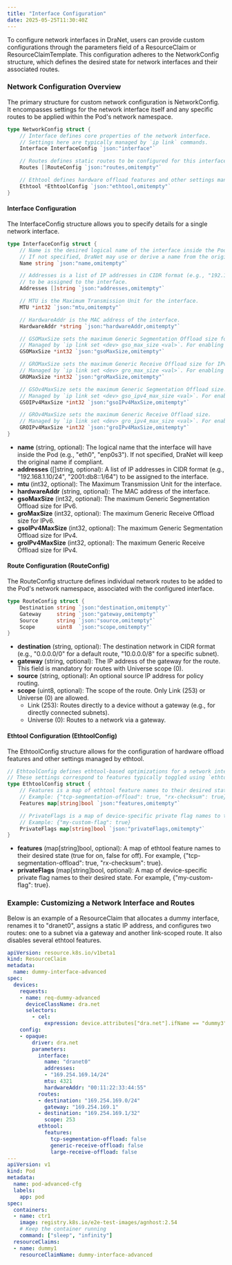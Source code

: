 ```yaml
---
title: "Interface Configuration"
date: 2025-05-25T11:30:40Z
---
```


To configure network interfaces in DraNet, users can provide custom configurations through the parameters field of a ResourceClaim or ResourceClaimTemplate. This configuration adheres to the NetworkConfig structure, which defines the desired state for network interfaces and their associated routes.

### Network Configuration Overview

The primary structure for custom network configuration is NetworkConfig. It encompasses settings for the network interface itself and any specific routes to be applied within the Pod's network namespace.

```go
type NetworkConfig struct {
	// Interface defines core properties of the network interface.
	// Settings here are typically managed by `ip link` commands.
	Interface InterfaceConfig `json:"interface"`

	// Routes defines static routes to be configured for this interface.
	Routes []RouteConfig `json:"routes,omitempty"`

	// Ethtool defines hardware offload features and other settings managed by `ethtool`.
	Ethtool *EthtoolConfig `json:"ethtool,omitempty"`
}
```

#### Interface Configuration

The InterfaceConfig structure allows you to specify details for a single network interface.

```go
type InterfaceConfig struct {
	// Name is the desired logical name of the interface inside the Pod (e.g., "net0", "eth_app").
	// If not specified, DraNet may use or derive a name from the original interface.
	Name string `json:"name,omitempty"`

	// Addresses is a list of IP addresses in CIDR format (e.g., "192.168.1.10/24")
	// to be assigned to the interface.
	Addresses []string `json:"addresses,omitempty"`

	// MTU is the Maximum Transmission Unit for the interface.
	MTU *int32 `json:"mtu,omitempty"`

	// HardwareAddr is the MAC address of the interface.
	HardwareAddr *string `json:"hardwareAddr,omitempty"`

	// GSOMaxSize sets the maximum Generic Segmentation Offload size for IPv6.
	// Managed by `ip link set <dev> gso_max_size <val>`. For enabling Big TCP.
	GSOMaxSize *int32 `json:"gsoMaxSize,omitempty"`

	// GROMaxSize sets the maximum Generic Receive Offload size for IPv6.
	// Managed by `ip link set <dev> gro_max_size <val>`. For enabling Big TCP.
	GROMaxSize *int32 `json:"groMaxSize,omitempty"`

	// GSOv4MaxSize sets the maximum Generic Segmentation Offload size.
	// Managed by `ip link set <dev> gso_ipv4_max_size <val>`. For enabling Big TCP.
	GSOIPv4MaxSize *int32 `json:"gsoIPv4MaxSize,omitempty"`

	// GROv4MaxSize sets the maximum Generic Receive Offload size.
	// Managed by `ip link set <dev> gro_ipv4_max_size <val>`. For enabling Big TCP.
	GROIPv4MaxSize *int32 `json:"groIPv4MaxSize,omitempty"`
}
```

* **name** (string, optional): The logical name that the interface will have inside the Pod (e.g., "eth0", "enp0s3"). If not specified, DraNet will keep the original name if compliant.
* **addresses** ([]string, optional): A list of IP addresses in CIDR format (e.g., "192.168.1.10/24", "2001:db8::1/64") to be assigned to the interface.
* **mtu** (int32, optional): The Maximum Transmission Unit for the interface.
* **hardwareAddr** (string, optional): The MAC address of the interface.
* **gsoMaxSize** (int32, optional): The maximum Generic Segmentation Offload size for IPv6.
* **groMaxSize** (int32, optional): The maximum Generic Receive Offload size for IPv6.
* **gsoIPv4MaxSize** (int32, optional): The maximum Generic Segmentation Offload size for IPv4.
* **groIPv4MaxSize** (int32, optional): The maximum Generic Receive Offload size for IPv4.

#### Route Configuration (RouteConfig)

The RouteConfig structure defines individual network routes to be added to the Pod's network namespace, associated with the configured interface.

```go
type RouteConfig struct {
	Destination string `json:"destination,omitempty"`
	Gateway     string `json:"gateway,omitempty"`
	Source      string `json:"source,omitempty"`
	Scope       uint8  `json:"scope,omitempty"`
}
```

* **destination** (string, optional): The destination network in CIDR format (e.g., "0.0.0.0/0" for a default route, "10.0.0.0/8" for a specific subnet).  
* **gateway** (string, optional): The IP address of the gateway for the route. This field is mandatory for routes with Universe scope (0).  
* **source** (string, optional): An optional source IP address for policy routing.  
* **scope** (uint8, optional): The scope of the route. Only Link (253) or Universe (0) are allowed.  
  * Link (253): Routes directly to a device without a gateway (e.g., for directly connected subnets).  
  * Universe (0): Routes to a network via a gateway.
 
#### Ethtool Configuration (EthtoolConfig)

The EthtoolConfig structure allows for the configuration of hardware offload features and other settings managed by ethtool.

```go
// EthtoolConfig defines ethtool-based optimizations for a network interface.
// These settings correspond to features typically toggled using `ethtool -K <dev> <feature> on|off`.
type EthtoolConfig struct {
	// Features is a map of ethtool feature names to their desired state (true for on, false for off).
	// Example: {"tcp-segmentation-offload": true, "rx-checksum": true}
	Features map[string]bool `json:"features,omitempty"`

	// PrivateFlags is a map of device-specific private flag names to their desired state.
	// Example: {"my-custom-flag": true}
	PrivateFlags map[string]bool `json:"privateFlags,omitempty"`
}
```

* **features** (map[string]bool, optional): A map of ethtool feature names to their desired state (true for on, false for off). For example, {"tcp-segmentation-offload": true, "rx-checksum": true}.
* **privateFlags** (map[string]bool, optional): A map of device-specific private flag names to their desired state. For example, {"my-custom-flag": true}.

### Example: Customizing a Network Interface and Routes

Below is an example of a ResourceClaim that allocates a dummy interface, renames it to "dranet0", assigns a static IP address, and configures two routes: one to a subnet via a gateway and another link-scoped route. It also disables several ethtool features.

```yaml
apiVersion: resource.k8s.io/v1beta1
kind: ResourceClaim
metadata:
  name: dummy-interface-advanced
spec:
  devices:
    requests:
    - name: req-dummy-advanced
      deviceClassName: dra.net
      selectors:
        - cel:
            expression: device.attributes["dra.net"].ifName == "dummy3"
    config:
    - opaque:
        driver: dra.net
        parameters:
          interface:
            name: "dranet0"
            addresses:
            - "169.254.169.14/24"
            mtu: 4321
            hardwareAddr: "00:11:22:33:44:55"
          routes:
          - destination: "169.254.169.0/24"
            gateway: "169.254.169.1"
          - destination: "169.254.169.1/32"
            scope: 253
          ethtool:
            features:
              tcp-segmentation-offload: false
              generic-receive-offload: false
              large-receive-offload: false
---
apiVersion: v1
kind: Pod
metadata:
  name: pod-advanced-cfg
  labels:
    app: pod
spec:
  containers:
  - name: ctr1
    image: registry.k8s.io/e2e-test-images/agnhost:2.54
    # Keep the container running
    command: ["sleep", "infinity"]
  resourceClaims:
  - name: dummy1
    resourceClaimName: dummy-interface-advanced
```
